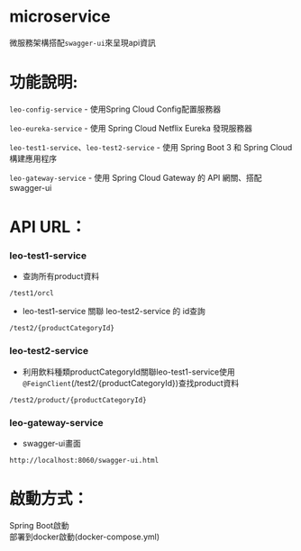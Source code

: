 # microservice
微服務架構搭配``swagger-ui``來呈現api資訊

# 功能說明:
``leo-config-service`` - 使用Spring Cloud Config配置服務器

``leo-eureka-service`` - 使用 Spring Cloud Netflix Eureka 發現服務器

``leo-test1-service``、``leo-test2-service`` - 使用 Spring Boot 3 和 Spring Cloud 構建應用程序

``leo-gateway-service`` - 使用 Spring Cloud Gateway 的 API 網關、搭配swagger-ui

# API URL：
### leo-test1-service
- 查詢所有product資料
```
/test1/orcl
```
- leo-test1-service 關聯 leo-test2-service 的 id查詢
```
/test2/{productCategoryId}
```
### leo-test2-service
- 利用飲料種類productCategoryId關聯leo-test1-service使用``@FeignClient``(/test2/{productCategoryId})查找product資料
```
/test2/product/{productCategoryId}
```

### leo-gateway-service
- swagger-ui畫面
```
http://localhost:8060/swagger-ui.html
```

# 啟動方式：
Spring Boot啟動  
  部署到docker啟動(docker-compose.yml)
